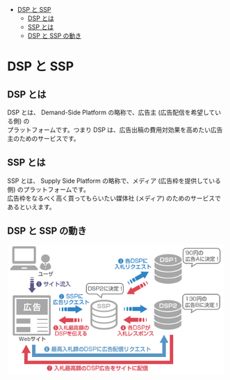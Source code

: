 <!-- TOC START min:1 max:3 link:true asterisk:false update:true -->
- [DSP と SSP](#dsp-と-ssp)
  - [DSP とは](#dsp-とは)
  - [SSP とは](#ssp-とは)
  - [DSP と SSP の動き](#dsp-と-ssp-の動き)
<!-- TOC END -->


# DSP と SSP

## DSP とは

DSP とは、 Demand-Side Platform の略称で、広告主 (広告配信を希望している側) の  
プラットフォームです。つまり DSP は、広告出稿の費用対効果を高めたい広告主のためのサービスです。


## SSP とは

SSP とは、 Supply Side Platform の略称で、メディア (広告枠を提供している側) のプラットフォームです。  
広告枠をなるべく高く買ってもらいたい媒体社 (メディア) のためのサービスであるといえます。


## DSP と SSP の動き

<img src="./画像/DSPとSSP.png" width="500">



